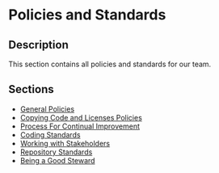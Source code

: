 # Policies and Standards

## Description
This section contains all policies and standards for our team.

## Sections

- [General Policies](./Policies.md)
- [Copying Code and Licenses Policies](./Copying%20Code%20and%20Licenses%20Policies.md)
- [Process For Continual Improvement](./Process%20for%20Continual%20Improvement.md)
- [Coding Standards](./Coding%20Standards.md)
- [Working with Stakeholders](./stakeholders.md)
- [Repository Standards](./repositoryStandards.md)
- [Being a Good Steward](./stewardship.md)

<!-- To be added - [Linting Standards]() -->
